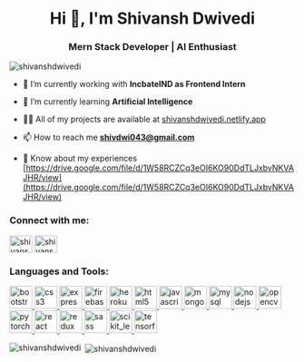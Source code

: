 <h1 align="center">Hi 👋, I'm Shivansh Dwivedi</h1>
<h3 align="center">Mern Stack Developer | AI Enthusiast</h3>

<p align="left"> <img src="https://komarev.com/ghpvc/?username=shivanshdwivedi&label=Profile%20views&color=0e75b6&style=flat" alt="shivanshdwivedi" /> </p>

- 🔭 I’m currently working with **IncbateIND as Frontend Intern**

- 🌱 I’m currently learning **Artificial Intelligence**

- 👨‍💻 All of my projects are available at [shivanshdwivedi.netlify.app](shivanshdwivedi.netlify.app)

- 📫 How to reach me **shivdwi043@gmail.com**

- 📄 Know about my experiences [https://drive.google.com/file/d/1W58RCZCq3eOI6KO90DdTLJxbvNKVAJHR/view](https://drive.google.com/file/d/1W58RCZCq3eOI6KO90DdTLJxbvNKVAJHR/view)

<h3 align="left">Connect with me:</h3>
<p align="left">
<a href="https://linkedin.com/in/shivansh-dwivedi-b79334156" target="blank"><img align="center" src="https://cdn.jsdelivr.net/npm/simple-icons@3.0.1/icons/linkedin.svg" alt="shivansh-dwivedi-b79334156" height="30" width="40" /></a>
<a href="https://kaggle.com/shivanshdwivedi" target="blank"><img align="center" src="https://cdn.jsdelivr.net/npm/simple-icons@3.0.1/icons/kaggle.svg" alt="shivanshdwivedi" height="30" width="40" /></a>
</p>

<h3 align="left">Languages and Tools:</h3>
<p align="left"> <a href="https://getbootstrap.com" target="_blank"> <img src="https://devicons.github.io/devicon/devicon.git/icons/bootstrap/bootstrap-plain.svg" alt="bootstrap" width="40" height="40"/> </a> <a href="https://www.w3schools.com/css/" target="_blank"> <img src="https://devicons.github.io/devicon/devicon.git/icons/css3/css3-original-wordmark.svg" alt="css3" width="40" height="40"/> </a> <a href="https://expressjs.com" target="_blank"> <img src="https://devicons.github.io/devicon/devicon.git/icons/express/express-original-wordmark.svg" alt="express" width="40" height="40"/> </a> <a href="https://firebase.google.com/" target="_blank"> <img src="https://www.vectorlogo.zone/logos/firebase/firebase-icon.svg" alt="firebase" width="40" height="40"/> </a> <a href="https://heroku.com" target="_blank"> <img src="https://www.vectorlogo.zone/logos/heroku/heroku-icon.svg" alt="heroku" width="40" height="40"/> </a> <a href="https://www.w3.org/html/" target="_blank"> <img src="https://devicons.github.io/devicon/devicon.git/icons/html5/html5-original-wordmark.svg" alt="html5" width="40" height="40"/> </a> <a href="https://developer.mozilla.org/en-US/docs/Web/JavaScript" target="_blank"> <img src="https://devicons.github.io/devicon/devicon.git/icons/javascript/javascript-original.svg" alt="javascript" width="40" height="40"/> </a> <a href="https://www.mongodb.com/" target="_blank"> <img src="https://devicons.github.io/devicon/devicon.git/icons/mongodb/mongodb-original-wordmark.svg" alt="mongodb" width="40" height="40"/> </a> <a href="https://www.mysql.com/" target="_blank"> <img src="https://devicons.github.io/devicon/devicon.git/icons/mysql/mysql-original-wordmark.svg" alt="mysql" width="40" height="40"/> </a> <a href="https://nodejs.org" target="_blank"> <img src="https://devicons.github.io/devicon/devicon.git/icons/nodejs/nodejs-original-wordmark.svg" alt="nodejs" width="40" height="40"/> </a> <a href="https://opencv.org/" target="_blank"> <img src="https://www.vectorlogo.zone/logos/opencv/opencv-icon.svg" alt="opencv" width="40" height="40"/> </a> <a href="https://pytorch.org/" target="_blank"> <img src="https://www.vectorlogo.zone/logos/pytorch/pytorch-icon.svg" alt="pytorch" width="40" height="40"/> </a> <a href="https://reactjs.org/" target="_blank"> <img src="https://devicons.github.io/devicon/devicon.git/icons/react/react-original-wordmark.svg" alt="react" width="40" height="40"/> </a> <a href="https://redux.js.org" target="_blank"> <img src="https://devicons.github.io/devicon/devicon.git/icons/redux/redux-original.svg" alt="redux" width="40" height="40"/> </a> <a href="https://sass-lang.com" target="_blank"> <img src="https://devicons.github.io/devicon/devicon.git/icons/sass/sass-original.svg" alt="sass" width="40" height="40"/> </a> <a href="https://scikit-learn.org/" target="_blank"> <img src="https://upload.wikimedia.org/wikipedia/commons/0/05/Scikit_learn_logo_small.svg" alt="scikit_learn" width="40" height="40"/> </a> <a href="https://www.tensorflow.org" target="_blank"> <img src="https://www.vectorlogo.zone/logos/tensorflow/tensorflow-icon.svg" alt="tensorflow" width="40" height="40"/> </a> </p>

<p><img align="left" src="https://github-readme-stats.vercel.app/api/top-langs?username=shivanshdwivedi&show_icons=true&locale=en&layout=compact" alt="shivanshdwivedi" /></p>

<p>&nbsp;<img align="center" src="https://github-readme-stats.vercel.app/api?username=shivanshdwivedi&show_icons=true&locale=en" alt="shivanshdwivedi" /></p>
